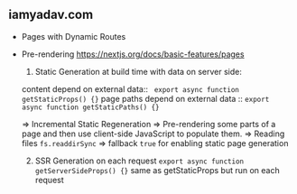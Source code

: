 ## iamyadav.com

- Pages with Dynamic Routes
- Pre-rendering
  https://nextjs.org/docs/basic-features/pages

  1. Static Generation at build time with data on server side:

  content depend on external data:: ` export async function getStaticProps() {}`
  page paths depend on external data :: `export async function getStaticPaths() {}`

  => Incremental Static Regeneration
  => Pre-rendering some parts of a page and then use client-side JavaScript to populate them.
  => Reading files `fs.readdirSync`
  => fallback `true` for enabling static page generation

  2. SSR Generation on each request
     `export async function getServerSideProps() {}` same as getStaticProps but run on each request
